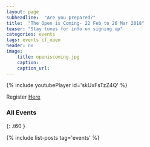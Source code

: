 ```yaml
---
layout: page
subheadline:  "Are you prepared?"
title:  "The Open is Coming- 22 Feb to 26 Mar 2018"
teaser: "Stay tunes for info on signing up"
categories: events
tags: events cf_open
header: no
image:
    title: openiscoming.jpg
    caption:
    caption_url:
---
```


{% include youtubePlayer id='skUxFsTzZ4Q' %}

Register [Here][1]

### All Events
{: .t60 }

{% include list-posts tag='events' %}

[1]: https://games.crossfit.com
